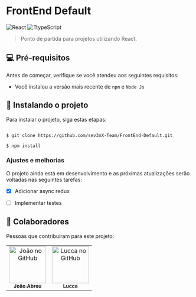 # FrontEnd Default


![React](https://camo.githubusercontent.com/ab4c3c731a174a63df861f7b118d6c8a6c52040a021a552628db877bd518fe84/68747470733a2f2f696d672e736869656c64732e696f2f62616467652f72656163742d2532333230323332612e7376673f7374796c653d666f722d7468652d6261646765266c6f676f3d7265616374266c6f676f436f6c6f723d253233363144414642)
![TtypeScript](https://camo.githubusercontent.com/ee71fcc1aa3d059265517741dffc4161922fd744377e7a5f07c43381d0aa9aac/68747470733a2f2f696d672e736869656c64732e696f2f62616467652f747970657363726970742d2532333030374143432e7376673f7374796c653d666f722d7468652d6261646765266c6f676f3d74797065736372697074266c6f676f436f6c6f723d7768697465)



> Ponto de partida para projetos utilizando React.


## 💻 Pré-requisitos

Antes de começar, verifique se você atendeu aos seguintes requisitos:
* Você instalou a versão mais recente de `npm` e `Node Js`

## 🚀 Instalando o projeto

Para instalar o projeto, siga estas etapas:

```

$ git clone https://github.com/sev3nX-Team/FrontEnd-Default.git

$ npm install

```

### Ajustes e melhorias

O projeto ainda está em desenvolvimento e as próximas atualizações serão voltadas nas seguintes tarefas:

- [x] Adicionar async redux
- [ ] Implementar testes


## 🤝 Colaboradores

Pessoas que contribuíram para este projeto:

<table>
  <tr>
    <td align="center">
      <a href="https://github.com/abreujpedro" target="_blank">
        <img src="https://avatars.githubusercontent.com/u/78066198?v=4" width="100px;" alt="João no GitHub"/><br>
        <sub>
          <b>João Abreu</b>
        </sub>
      </a>
    </td>
     <td align="center">
      <a href="https://github.com/Luccazx12" target="_blank">
        <img src="https://avatars.githubusercontent.com/u/71888383?v=4" width="100px;" alt="Lucca no GitHub"/><br>
        <sub>
          <b>Lucca</b>
        </sub>
      </a>
    </td>
  </tr>
</table>

